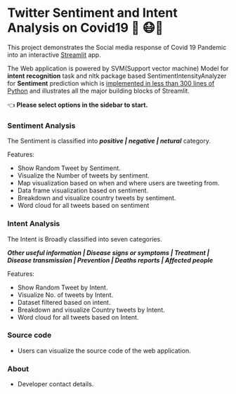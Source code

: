 # Twitter **Sentiment** and **Intent** Analysis on Covid19 🦠 😷🔬

This project demonstrates the Social media response of Covid 19 Pandemic into an interactive [Streamlit](https://streamlit.io) app.

The Web application is powered by SVM(Support vector machine) Model for **intent recognition** task and nltk package based
SentimentIntensityAnalyzer for **Sentiment** prediction which is 
[implemented in less than 300 lines of Python](https://github.com/streamlit/demo-self-driving/blob/master/app.py) 
and illustrates all the major building blocks of Streamlit.

👈 **Please select options in the sidebar to start.**

### Sentiment Analysis

The Sentiment is classified into ***positive | negative | netural*** category.

Features:
* Show Random Tweet by Sentiment.
* Visualize the Number of tweets by sentiment.
* Map visualization based on when and where users are tweeting from.
* Data frame visualization based on sentiment.
* Breakdown and visualize country tweets by sentiment.
* Word cloud for all tweets based on sentiment

### Intent Analysis

The Intent is Broadly classified into seven categories.

***Other useful information | Disease signs or symptoms | Treatment | Disease transmission | Prevention | Deaths reports | Affected people***

Features:
* Show Random Tweet by Intent.
* Visualize No. of tweets by Intent.
* Dataset filtered based on intent.
* Breakdown and visualize Country tweets by Intent.
* Word cloud for all tweets based on Intent.

### Source code

* Users can visualize the source code of the web application.

### About

* Developer contact details.


